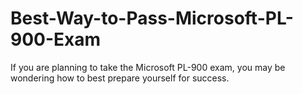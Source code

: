 # Best-Way-to-Pass-Microsoft-PL-900-Exam
If you are planning to take the Microsoft PL-900 exam, you may be wondering how to best prepare yourself for success. 
